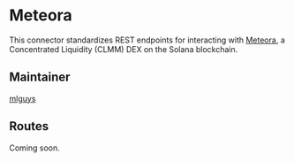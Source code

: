 # Meteora

This connector standardizes REST endpoints for interacting with [Meteora](https://www.orca.so/), a Concentrated Liquidity (CLMM) DEX on the Solana blockchain.

## Maintainer

[mlguys](https://github.com/mlguys)

## Routes

Coming soon.
